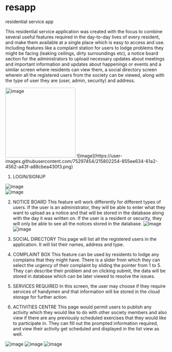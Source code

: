 # resapp
residential service app

This residential service application was created with the focus to combine several useful features required in the day-to-day lives
of every resident, and make them available at a single place which is easy to access and use. Including features like a complaint station 
for users to lodge problems they might be facing (leaking ceilings, dirty surroundings etc), a notice board section for the administrators 
to upload necessary updates about meetings and important information and updates about happenings or events and a similar screen where 
residents can view them, a social directory screen wherein all the registered users from the society can be viewed, along with the type of 
user they are (user, admin, security) and address.

<img width="218" alt="image" src="https://user-images.githubusercontent.com/75297454/215801368-65defe0e-eaa1-48dc-a7a6-173f643231b0.png">
![image](https://user-images.githubusercontent.com/75297454/215802254-855ee634-61a2-4562-a43f-a88cbea430f3.png)


1) LOGIN/SIGNUP

![image](https://user-images.githubusercontent.com/75297454/215801521-ac1b4135-8956-49e8-be82-121590689abe.png)  
![image](https://user-images.githubusercontent.com/75297454/215801551-831cfe03-681b-42b3-99da-6a6e0384e137.png)

2) NOTICE BOARD
This feature will work differently for different types of users. If the user is an administrator, they will be able to enter what they want 
to upload as a notice and that will be stored in the database along with the day it was written on. If the user is a resident or security, 
they will only be able to see all the notices stored in the database.
![image](https://user-images.githubusercontent.com/75297454/215801615-b8eeb8ce-b137-482a-b52d-2b5ee46ae173.png)  ![image](https://user-images.githubusercontent.com/75297454/215801662-a0361f9f-b54a-4cae-89e0-fe6bddc80103.png)

3) SOCIAL DIRECTORY
This page will list all the registered users in the application. It will list their names, address and type.

4) COMPLAINT BOX
This feature can be used by residents to lodge any complains that they might have. There is a slider from 
which they can select the urgency of their complaint by sliding the pointer from 1 to 5. They can describe 
their problem and on clicking submit, the data will be stored in database which can be later viewed to resolve the issues.

5) SERVICES REQUIRED
In this screen, the user may choose if they require services of handymen and that information will be stored in 
the cloud storage for further action.

6) ACTIVITIES CENTRE
This page would permit users to publish any activity which they would like to do with other society members and 
also view if there are any previously scheduled exercises that they would like to participate in. They can fill out 
the prompted information required, and view their activity get scheduled and displayed in the list view as well.

![image](https://user-images.githubusercontent.com/75297454/215802301-698be307-8202-49cf-865b-c5d94862c4d2.png)  ![image](https://user-images.githubusercontent.com/75297454/215802331-69f0e48d-130e-47f2-a0f6-2b3fe7aeccba.png)  ![image](https://user-images.githubusercontent.com/75297454/215802380-aa9473c8-5dac-4394-8343-9e6c7e3e579d.png)





